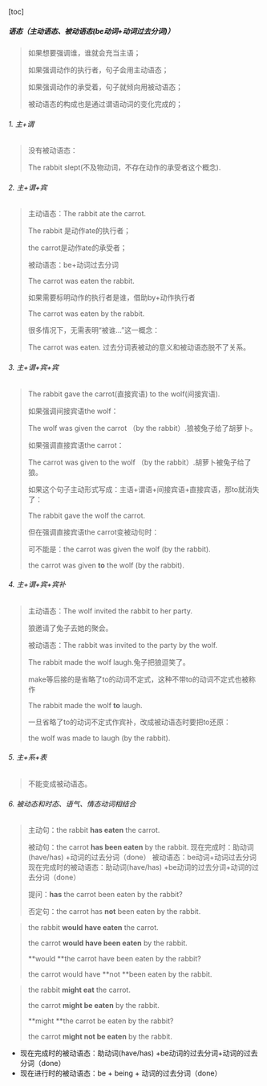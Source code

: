 [toc]

##### 语态（主动语态、被动语态(be动词+动词过去分词)）

> 如果想要强调谁，谁就会充当主语；
>
> 如果强调动作的执行者，句子会用主动语态；
>
> 如果强调动作的承受着，句子就倾向用被动语态；
>
> 被动语态的构成也是通过谓语动词的变化完成的；

###### 1. 主+谓

> 没有被动语态：
>
> The rabbit slept(不及物动词，不存在动作的承受者这个概念).

###### 2. 主+谓+宾

> 主动语态：The rabbit ate the carrot.
>
> The rabbit 是动作ate的执行者；
>
> the carrot是动作ate的承受者；
>
> 被动语态：be+动词过去分词
>
> The carrot was eaten the rabbit.
>
> 如果需要标明动作的执行者是谁，借助by+动作执行者
>
> The carrot was eaten by the rabbit.
>
> 很多情况下，无需表明“被谁...”这一概念：
>
> The carrot was eaten. 过去分词表被动的意义和被动语态脱不了关系。

###### 3. 主+谓+宾+宾

> The rabbit gave the carrot(直接宾语) to the wolf(间接宾语).
>
> 如果强调间接宾语the wolf：
>
> The wolf was given the carrot （by the rabbit）.狼被兔子给了胡萝卜。
>
> 如果强调直接宾语the carrot：
>
> The carrot was given to the wolf （by the rabbit）.胡萝卜被兔子给了狼。
>
> 如果这个句子主动形式写成：主语+谓语+间接宾语+直接宾语，那to就消失了：
>
> The rabbit gave the wolf the carrot.
>
> 但在强调直接宾语the carrot变被动句时：
>
> 可不能是：the carrot was given the wolf (by the rabbit).
>
> the carrot was given **to** the wolf (by the rabbit).

###### 4. 主+谓+宾+宾补

>主动语态：The wolf invited the rabbit to her party.
>
>狼邀请了兔子去她的聚会。
>
>被动语态：The rabbit was invited to the party by the wolf.
>
>The rabbit made the wolf laugh.兔子把狼逗笑了。
>
>make等后接的是省略了to的动词不定式，这种不带to的动词不定式也被称作
>
>The rabbit made the wolf **to** laugh.
>
>一旦省略了to的动词不定式作宾补，改成被动语态时要把to还原：
>
>the wolf was made to laugh (by the rabbit).

###### 5. 主+系+表

> 不能变成被动语态。

###### 6. 被动态和时态、语气、情态动词相结合

> 主动句：the rabbit **has eaten** the carrot.
>
> 被动句：the carrot **has been eaten** by the rabbit.
> 现在完成时：助动词(have/has) +动词的过去分词（done）
> 被动语态：be动词+动词过去分词
> 现在完成时的被动语态：助动词(have/has) +be动词的过去分词+动词的过去分词（done）
>
> 提问：**has** the carrot been eaten by the rabbit?
>
> 否定句：the carrot has **not** been eaten by the rabbit.

> the rabbit **would have eaten** the carrot.
>
> the carrot **would have been eaten** by the rabbit.
>
> **would **the carrot have been eaten by the rabbit?
>
> the carrot would have **not **been eaten by the rabbit.

> the rabbit **might eat** the carrot.
>
> the carrot **might be eaten** by the rabbit.
>
> **might **the carrot be eaten by the rabbit?
>
> the carrot **might not be eaten** by the rabbit.
- 现在完成时的被动语态：助动词(have/has) +be动词的过去分词+动词的过去分词（done）
- 现在进行时的被动语态：be + being + 动词的过去分词（done）